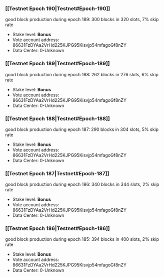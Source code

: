 ### [[Testnet Epoch 190|Testnet#Epoch-190]]
good block production during epoch 189: 300 blocks in 320 slots, 7% skip rate
* Stake level: **Bonus** 
* Vote account address: 86631FzDYAa2VrHd225KJPG95Kisvjp54mfagoGf8nZY
* Data Center: 0-Unknown
### [[Testnet Epoch 189|Testnet#Epoch-189]]
good block production during epoch 188: 262 blocks in 276 slots, 6% skip rate
* Stake level: **Bonus** 
* Vote account address: 86631FzDYAa2VrHd225KJPG95Kisvjp54mfagoGf8nZY
* Data Center: 0-Unknown
### [[Testnet Epoch 188|Testnet#Epoch-188]]
good block production during epoch 187: 290 blocks in 304 slots, 5% skip rate
* Stake level: **Bonus** 
* Vote account address: 86631FzDYAa2VrHd225KJPG95Kisvjp54mfagoGf8nZY
* Data Center: 0-Unknown
### [[Testnet Epoch 187|Testnet#Epoch-187]]
good block production during epoch 186: 340 blocks in 344 slots, 2% skip rate
* Stake level: **Bonus** 
* Vote account address: 86631FzDYAa2VrHd225KJPG95Kisvjp54mfagoGf8nZY
* Data Center: 0-Unknown
### [[Testnet Epoch 186|Testnet#Epoch-186]]
good block production during epoch 185: 394 blocks in 400 slots, 2% skip rate
* Stake level: **Bonus** 
* Vote account address: 86631FzDYAa2VrHd225KJPG95Kisvjp54mfagoGf8nZY
* Data Center: 0-Unknown